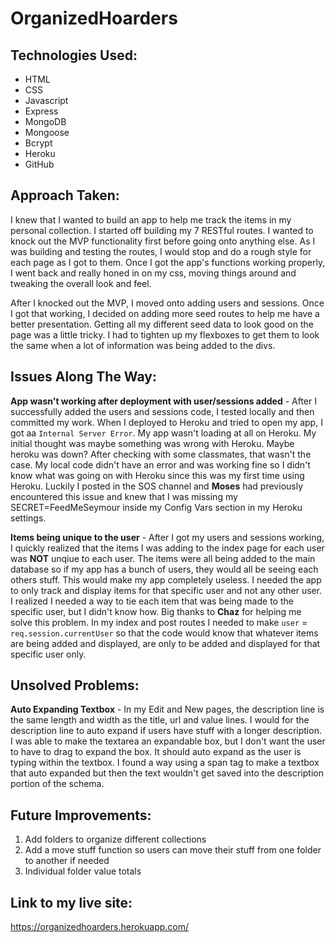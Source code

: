# OrganizedHoarders
Technologies Used:
------------------
* HTML
* CSS
* Javascript
* Express
* MongoDB
* Mongoose
* Bcrypt
* Heroku
* GitHub

Approach Taken:
---------------
I knew that I wanted to build an app to help me track the items in my personal collection. I started off building my 7 RESTful routes. I wanted to knock out the MVP functionality first before going onto anything else. As I was building and testing the routes, I would stop and do a rough style for each page as I got to them. Once I got the app's functions working properly, I went back and really honed in on my css, moving things around and tweaking the overall look and feel.

After I knocked out the MVP, I moved onto adding users and sessions. Once I got that working, I decided on adding more seed routes to help me have a better presentation. Getting all my different seed data to look good on the page was a little tricky. I had to tighten up my flexboxes to get them to look the same when a lot of information was being added to the divs.

Issues Along The Way:
---------------------
**App wasn't working after deployment with user/sessions added** - After I successfully added the users and sessions code, I tested locally and then committed my work. When I deployed to Heroku and tried to open my app, I got aa `Internal Server Error`. My app wasn't loading at all on Heroku. My initial thought was maybe something was wrong with Heroku. Maybe heroku was down? After checking with some classmates, that wasn't the case. My local code didn't have an error and was working fine so I didn't know what was going on with Heroku since this was my first time using Heroku. Luckily I posted in the SOS channel and **Moses** had previously encountered this issue and knew that I was missing my SECRET=FeedMeSeymour inside my Config Vars section in my Heroku settings.

**Items being unique to the user** - After I got my users and sessions working, I quickly realized that the items I was adding to the index page for each user was **NOT** unqiue to each user. The items were all being added to the main database so if my app has a bunch of users, they would all be seeing each others stuff. This would make my app completely useless. I needed the app to only track and display items for that specific user and not any other user. I realized I needed a way to tie each item that was being made to the specific user, but I didn't know how. Big thanks to **Chaz** for helping me solve this problem. In my index and post routes I needed to make `user` =  `req.session.currentUser` so that the code would know that whatever items are being added and displayed, are only to be added and displayed for that specific user only.

Unsolved Problems:
------------------
**Auto Expanding Textbox** - In my Edit and New pages, the description line is the same length and width as the title, url and value lines. I would for the description line to auto expand if users have stuff with a longer description. I was able to make the textarea an expandable box, but I don't want the user to have to drag to expand the box. It should auto expand as the user is typing within the textbox. I found a way using a span tag to make a textbox that auto expanded but then the text wouldn't get saved into the description portion of the schema.

Future Improvements:
-------------------
1. Add folders to organize different collections
2. Add a move stuff function so users can move their stuff from one folder to another if needed
3. Individual folder value totals


 Link to my live site:
 ---------------------
 https://organizedhoarders.herokuapp.com/
